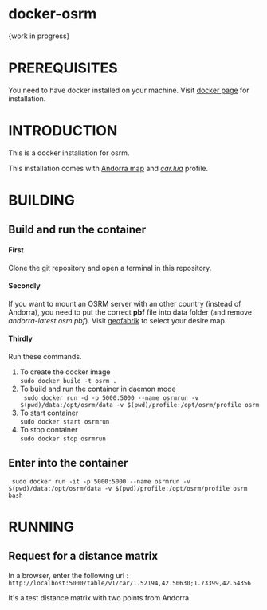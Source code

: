 # docker-osrm

{work in progress}

# PREREQUISITES

You need to have docker installed on your machine. Visit [docker page](https://docs.docker.com/engine/installation/linux/ubuntulinux/) for installation.

# INTRODUCTION

This is a docker installation for osrm.

This installation comes with [Andorra map](http://download.geofabrik.de/europe/andorra-latest.osm.pbf) and [*car.lua*](https://github.com/Project-OSRM/osrm-backend/tree/master/profiles) profile.

# BUILDING

## Build and run the container

#### First
Clone the git repository and open a terminal in this repository.
#### Secondly
If you want to mount an OSRM server with an other country (instead of Andorra), you need to put the correct **pbf** file into data folder (and remove 
*andorra-latest.osm.pbf*). Visit [geofabrik](http://download.geofabrik.de/europe.html) to select your desire map.
#### Thirdly
Run these commands.

1. To create the docker image  
` sudo docker build -t osrm . `
2. To build and run the container in daemon mode  
` sudo docker run -d -p 5000:5000 --name osrmrun -v $(pwd)/data:/opt/osrm/data -v $(pwd)/profile:/opt/osrm/profile osrm` 
3. To start container  
` sudo docker start osrmrun ` 
4. To stop container  
` sudo docker stop osrmrun `

## Enter into the container
 
` sudo docker run -it -p 5000:5000 --name osrmrun -v $(pwd)/data:/opt/osrm/data -v $(pwd)/profile:/opt/osrm/profile osrm bash`

# RUNNING

## Request for a distance matrix ##

In a browser, enter the following url :
` http://localhost:5000/table/v1/car/1.52194,42.50630;1.73399,42.54356`

It's a test distance matrix with two points from Andorra.